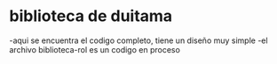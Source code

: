 # biblioteca de duitama
-aqui se encuentra el codigo completo, tiene un diseño muy simple
-el archivo biblioteca-rol es un codigo en proceso
